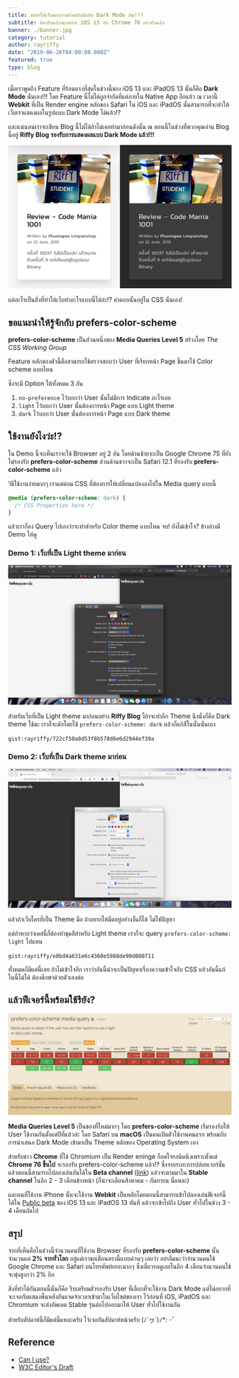 ```yaml
---
title: มาทำให้เว็บของเราพร้อมรับมือกับ Dark Mode กัน!!!
subtitle: ต้องรีบแล้วนะเพราะ iOS 13 กับ Chrome 76 เอาจริงแล้ว
banner: ./banner.jpg
category: tutorial
author: rayriffy
date: "2019-06-26T04:00:00.000Z"
featured: true
type: blog
---
```


เมื่อเราพูดถึง Feature ที่ร้อนแรงที่สุดในช่วงนี้ของ iOS 13 และ iPadOS 13 นั้นก็คือ **Dark Mode** นั่นเอง!!! โดย Feature นี้ไม่ได้ถูกจำกัดที่แค่ภายใน Native App อีกแล้ว ณ เวลานี้ **Webkit** ที่เป็น Render engine หลักของ Safari ใน iOS และ iPadOS นั้นสามารถที่จะทำให้เว็บเราแสดงผลในรูปแบบ Dark Mode ได้แล้ว!?

และแน่นอนเราจะเขียน Blog นี้ไม่ได้ถ้าไม่เคยทำมาก่อนดังนั้น ณ ตอนนี้ในช่วงที่พวกคุณอ่าน Blog นี้อยู่ **Riffy Blog รองรับการแสดงผลแบบ Dark Mode แล้ว!!!**

![Riffy Blog info-card](./riffyblog-dark.jpg)

แต่อะไรเป็นสิ่งที่ทำให้เว็บทำอะไรแบบนี้ได้ล่ะ!? คำตอบนั้นอยู่ใน CSS นั่นเอง!

## ขอแนะนำให้รู้จักกับ prefers-color-scheme

**prefers-color-scheme** เป็นส่วนหนึ่งของ **Media Queries Level 5** สร้างโดย *The CSS Working Group*

Feature หลักของตัวนี้คือสามารถใช้ตรวจสอบว่า User ที่เรียกหน้า Page ขึ้นมาใช้ Color scheme แบบไหน

ซึ่งจะมี Option ให้ทั้งหมด 3 อัน

1.  `no-preference` ไว้บอกว่า User นั้นไม่มีการ Indicate อะไรเลย
2.  `light` ไว้บอกว่า User นั้นต้องการหน้า Page แบบ Light theme
2.  `dark` ไว้บอกว่า User นั้นต้องการหน้า Page แบบ Dark theme

## ใช้งานยังไงว่ะ!?

ใน Demo นี้จะเห็นเราจะใช้ Browser อยู่ 2 อัน โดยด้านซ้ายจะเป็น Google Chrome 75 ที่ยังไม่รองรับ **prefers-color-scheme** ส่วนด้านขวาจะเป็น Safari 12.1 ที่รองรับ **prefers-color-scheme**  แล้ว

วิธีใช้งานง่ายมากๆ เราแค่ค่อม CSS ที่ต้องการให้เปลี่ยนแปลงลงไปใน Media query แบบนี้

```css
@media (prefers-color-scheme: dark) {
  /* CSS Properties here */
}
```

แล้วเราก็ลง Query ไปเองว่าจะทำสำหรับ Color theme แบบไหน จบ! ยังไม่เข้าใจ? ข้างล่างมี Demo ให้ดู

### Demo 1: เว็บที่เป็น Light theme มาก่อน

![Demo 1](./demo-1.jpg)


สำหรับเว็บที่เป็น Light theme มาก่อนอย่าง **Riffy Blog** งี้ถ้าจะทำอีก Theme นึงนั่งก็คือ Dark theme ใช้มะ เราก็จะดักโดยใช้ `prefers-color-scheme: dark` แล้วก็แก้สีในนั้นนั่นเอง

`gist:rayriffy/722cf50a8d53f8b578d6e6d2944ef39a`

### Demo 2: เว็บที่เป็น Dark theme มาก่อน

![Demo 2](./demo-2.jpg)

แล้วถ้าเว็บใครที่เป็น Theme มือ ถ้าอยากให้มืดอยู่อย่างงั้นก็ได้ ไม่ใช่ปัญหา

แต่ถ้าหากว่าเคสนี้ก็ต้องทำชุดสีสำหรับ Light theme เราก็จะ query `prefers-color-scheme: light` ไปแทน

`gist:rayriffy/e8bd4a631e6c4360e5988de90d800711`

ทั้งหมดก็มีแค่นี้เลย ถ้าไม่เข้าใจอีก เราว่าอันนี้น่าจะเป็นปัญหาเรื่องความเข้าใจกับ CSS แล้วอันนี้แก้ในนี้ไม่ได้ ต้องศึกษาด้วยตัวเองต่อ

## แล้วฟีเจอร์นี้พร้อมใช้รึยัง?

![Can I Use?](./caniuse.jpg)

**Media Queries Level 5** เป็นของที่ใหม่มากๆ โดย **prefers-color-scheme** เริ่มรองรับให้ User ใช้งานกันตั้งแต่ปีที่แล้วล่ะ โดย Safari บน **macOS** เป็นคนเปิดตัวใช้งานคนแรก พร้อมกับการนำเสนอ Dark Mode เข้ามาเป็น Theme หลักของ Operating System เอง

สำหรับชาว **Chrome** ที่ใช้ Chromium เป็น Render eninge ก็อดใจรอนิดนึงเพราะตั้งแต่ **Chrome 76 ขึ้นไป** จะรองรับ prefers-color-scheme แล้ว!? ซึ่งจากระยะการปล่อยเวอร์ชั่นแล้วตอนนี้สามารถไปลองเล่นกันได้ใน **Beta channel** ([link](https://www.google.com/chrome/beta/)) แล้วจะตามมาใน **Stable channel** ในอีก 2 - 3 เดือนข้างหน้า (ก็น่าจะเดือนสิงหาคม - กันยายน นี่แหละ)

และคนที่ใช้งาน iPhone นั้นจะใช้งาน **Webkit** เป็นหลักโดยตอนนี้สามารถเข้าไปลองเล่นฟีเจอร์นี้ได้ใน [Public beta](https://beta.apple.com) ของ iOS 13 และ iPadOS 13 ทันที แล้วจะเข้าไปถึง User ทั่วไปในช่วง 3 - 4 เดือนถัดไป

## สรุป

จากที่เห็นคือในช่วงนี้จำนวนคนที่ใช้งาน Browser ที่รองรับ **prefers-color-scheme** นั้นจำนวนแค่ **2% จากทั่วโลก** อยู่แต่เราขอเตือนตรงนี้แบบด่วนๆ เลยว่า อย่าลืมนะว่าจำนวนคนใช้ Google Chrome และ Safari บนโทรศัพท์เยอะมากๆ ซึ่งเดี๋ยวรอดูเลยในอีก 4 เดือนจำนวนคนใช้จะพุ่งสูงกว่า 2% อีก

สิ่งที่ทำได้กันตอนนี้นั่นก็คือ รีบเตรียมตัวรองรับ User ที่เลือกที่จะใช้งาน Dark Mode แต่ไม่อยากที่จะเจอกับแสดงพื้นหลังอันแจดจ้าเวลาเข้ามาในเว็บไซต์ของเรา ไว้ก่อนที่ iOS, iPadOS และ Chromium จะส่งอัพเดต Stable รุ่นต่อไปออกมาให้ User ทั่วไปใช้งานกัน

สำหรับสัปดาห์นี้ก็มีแค่นี้แหละครับ ไว้เจอกันสัปดาห์หน้าครับ (ﾉ´ヮ`)ﾉ*: ･ﾟ

## Reference

-   [Can I use?](https://caniuse.com/#feat=prefers-color-scheme)
-   [W3C Editor's Draft](https://drafts.csswg.org/mediaqueries-5/#prefers-color-scheme)

